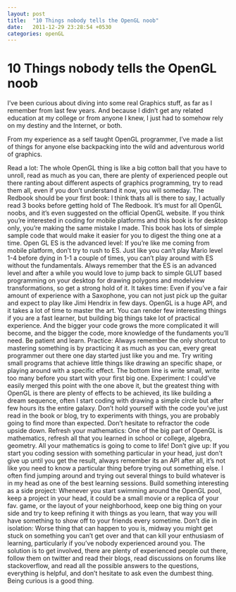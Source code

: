 ```yaml
---
layout: post
title:  "10 Things nobody tells the OpenGL noob"
date:   2011-12-29 23:28:54 +0530
categories: openGL
---
```


10 Things nobody tells the OpenGL noob
=======================================

I’ve been curious about diving into some real Graphics stuff, as far as I remember from last few years. And because I didn’t get any related education at my college or from anyone I knew, I just had to somehow rely on my destiny and the Internet, or both.

From my experience as a self taught OpenGL programmer, I’ve made a list of things for anyone else backpacking into the wild and adventurous world of graphics.

Read a lot: The whole OpenGL thing is like a big cotton ball that you have to unroll, read as much as you can, there are plenty of experienced people out there ranting about different aspects of graphics programming, try to read them all, even if you don’t understand it now, you will someday.
The Redbook should be your first book: I think thats all is there to say, I actually read 3 books before getting hold of The Redbook. It’s must for all OpenGL noobs, and it’s even suggested on the official OpenGL website. If you think you’re interested in coding for mobile platforms and this book is for desktop only, you’re making the same mistake I made. This book has lots of simple sample code that would make it easier for you to digest the thing one at a time.
Open GL ES is the advanced level: If you’re like me coming from mobile platform, don’t try to rush to ES. Just like you can’t play Mario level 1-4 before dying in 1-1 a couple of times, you can’t play around with ES without the fundamentals. Always remember that the ES is an advanced level and after a while you would love to jump back to simple GLUT based programming on your desktop for drawing polygons and modelview transformations, so get a strong hold of it.
It takes time: Even if you’ve a fair amount of experience with a Saxophone, you can not just pick up the guitar and expect to play like Jimi Hendrix in few days. OpenGL is a huge API, and it takes a lot of time to master the art. You can render few interesting things if you are a fast learner, but building big things take lot of practical experience. And the bigger your code grows the more complicated it will become, and the bigger the code,  more knowledge of the fundaments you’ll need. Be patient and learn.
Practice: Always remember the only shortcut to mastering something is by practicing it as much as you can, every great programmer out there one day started just like you and me. Try writing small programs that achieve little things like drawing an specific shape, or playing around with a specific effect. The bottom line is write small, write too many before you start with your first big one.
Experiment: I could’ve easily merged this point with the one above it, but the greatest thing with OpenGL is there are plenty of effects to be achieved, its like building a dream sequence, often I start coding with drawing a simple circle but after few hours its the entire galaxy. Don’t hold yourself with the code you’ve just read in the book or blog, try to experiments with things, you are probably going to find more than expected. Don’t hesitate to refractor the code upside down.
Refresh your mathematics: One of the big part of OpenGL is mathematics, refresh all that you learned in school or college, algebra, geometry. All your mathematics is going to come to life!
Don’t give up: If you start you coding session with something particular in your head, just don’t give up until you get the result, always remember its an API after all, it’s not like you need to know a particular thing before trying out something else. I often find jumping around and trying out several things to build whatever is in my head as one of the best learning sessions.
Build something interesting as a side project: Whenever you start swimming around the OpenGL pool, keep a project in your head, it could be a small movie or a replica of your fav. game, or the layout of your neighborhood, keep one big thing on your side and try to keep refining it with things as you learn, that way you will have something to show off to your friends every sometime.
Don’t die in isolation: Worse thing that can happen to you is, midway you might get stuck on something you can’t get over and that can kill your enthusiasm of learning, particularly if you’ve nobody experienced around you. The solution is to get involved, there are plenty of experienced people out there, follow them on twitter and read their blogs, read discussions on forums like stackoverflow, and read all the possible answers to the questions, everything is helpful, and don’t hesitate to ask even the dumbest thing. Being curious is a good thing.

